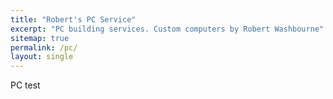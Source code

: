 ```yaml
---
title: "Robert's PC Service"
excerpt: "PC building services. Custom computers by Robert Washbourne"
sitemap: true
permalink: /pc/
layout: single
---
```


PC test
